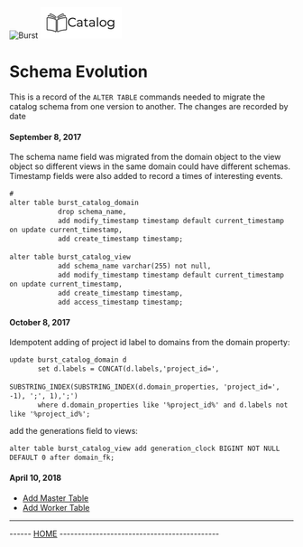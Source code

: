 ![Burst](../doc/burst_small.png "") ![](catalog_small.png "")

# Schema Evolution


This is a record of the ```ALTER TABLE``` commands needed to migrate the
catalog schema from one version to another.  The changes are recorded by
date

#### September 8, 2017

The schema name field was migrated from the domain object to the view
object so different views in the same domain could have different schemas.
Timestamp fields were also added to record a times of interesting events.

```mysql-sql
# 
alter table burst_catalog_domain 
            drop schema_name, 
            add modify_timestamp timestamp default current_timestamp on update current_timestamp, 
            add create_timestamp timestamp;
            
alter table burst_catalog_view 
            add schema_name varchar(255) not null, 
            add modify_timestamp timestamp default current_timestamp on update current_timestamp, 
            add create_timestamp timestamp, 
            add access_timestamp timestamp;
```

#### October 8, 2017

Idempotent adding of project id label to domains from the domain property:
```mysql-sql
update burst_catalog_domain d 
       set d.labels = CONCAT(d.labels,'project_id=',
                      SUBSTRING_INDEX(SUBSTRING_INDEX(d.domain_properties, 'project_id=', -1), ';', 1),';') 
       where d.domain_properties like '%project_id%' and d.labels not like '%project_id%';
```

add the generations field to views:
```mysql-sql
alter table burst_catalog_view add generation_clock BIGINT NOT NULL DEFAULT 0 after domain_fk;
```

#### April 10, 2018
* [Add Master Table](../src/main/scala/org/burstsys/catalog/persist/master/master.sql)
* [Add Worker Table](../src/main/scala/org/burstsys/catalog/persist/worker/worker.sql)

---
------ [HOME](../readme.md) --------------------------------------------